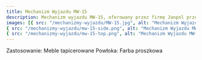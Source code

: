 ```yaml
---
title: Mechanizm Wyjazdu MW-15
description: Mechanizm wyjazdu MW-15, oferowany przez firmę Janpol przeznaczony jest do mebli tapicerowanych i ma służyć szybkiemu i wygodnemu wysuwaniu schowanych części kanap, sof itp. Mechanizm jest niezwykle prosty w montażu i odporny na usterki.
images: [{ src: "/mechanizmy-wyjazdu/MW-15.jpg", alt: "Mechanizm Wyjazdu MW-15" },
{ src: "/mechanizmy-wyjazdu/mw-15-side.png", alt: "Mechanizm Wyjazdu MW-15" },
{ src: "/mechanizmy-wyjazdu/mw-15-top.png", alt: "Mechanizm Wyjazdu MW-15" }]
---
```


Zastosowanie: Meble tapicerowane
Powłoka: Farba proszkowa
